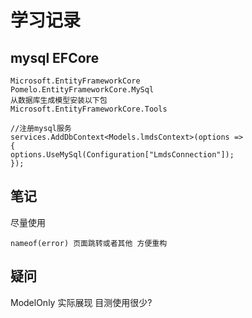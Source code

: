 # 学习记录
## mysql EFCore
```
Microsoft.EntityFrameworkCore
Pomelo.EntityFrameworkCore.MySql
从数据库生成模型安装以下包
Microsoft.EntityFrameworkCore.Tools
```
```
//注册mysql服务
services.AddDbContext<Models.lmdsContext>(options =>
{
options.UseMySql(Configuration["LmdsConnection"]);
});
```
## 笔记
尽量使用
```
nameof(error) 页面跳转或者其他 方便重构
```

## 疑问
ModelOnly 实际展现 目测使用很少?